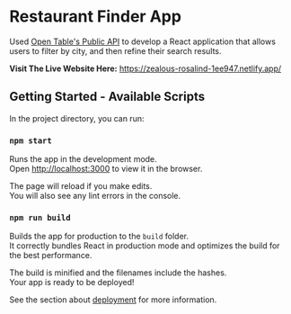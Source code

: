 # Restaurant Finder App

Used [Open Table's Public API](https://opentable.herokuapp.com/) to develop a React application that allows users to filter by city, and then refine their search results. 

**Visit The Live Website Here:** https://zealous-rosalind-1ee947.netlify.app/

## Getting Started  - Available Scripts

In the project directory, you can run:

### `npm start`

Runs the app in the development mode.<br />
Open [http://localhost:3000](http://localhost:3000) to view it in the browser.

The page will reload if you make edits.<br />
You will also see any lint errors in the console.

### `npm run build`

Builds the app for production to the `build` folder.<br />
It correctly bundles React in production mode and optimizes the build for the best performance.

The build is minified and the filenames include the hashes.<br />
Your app is ready to be deployed!

See the section about [deployment](https://facebook.github.io/create-react-app/docs/deployment) for more information.
